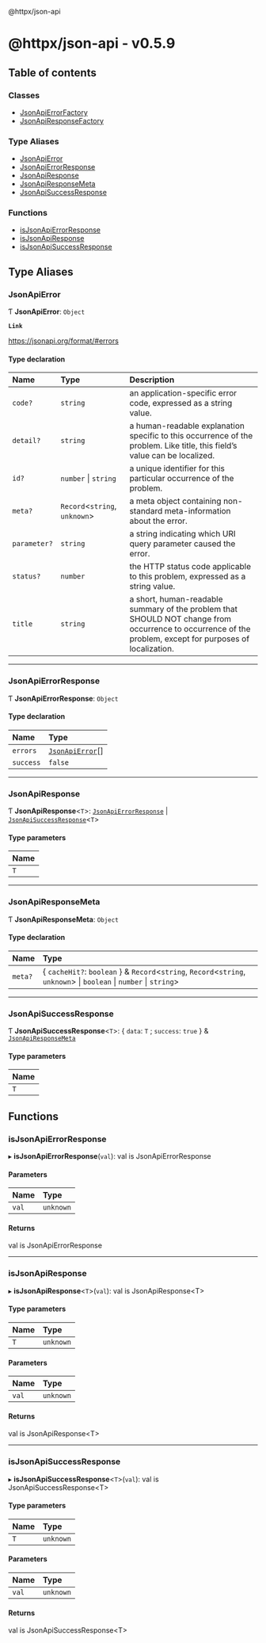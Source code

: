 @httpx/json-api

# @httpx/json-api - v0.5.9

## Table of contents

### Classes

- [JsonApiErrorFactory](classes/JsonApiErrorFactory.md)
- [JsonApiResponseFactory](classes/JsonApiResponseFactory.md)

### Type Aliases

- [JsonApiError](README.md#jsonapierror)
- [JsonApiErrorResponse](README.md#jsonapierrorresponse)
- [JsonApiResponse](README.md#jsonapiresponse)
- [JsonApiResponseMeta](README.md#jsonapiresponsemeta)
- [JsonApiSuccessResponse](README.md#jsonapisuccessresponse)

### Functions

- [isJsonApiErrorResponse](README.md#isjsonapierrorresponse)
- [isJsonApiResponse](README.md#isjsonapiresponse)
- [isJsonApiSuccessResponse](README.md#isjsonapisuccessresponse)

## Type Aliases

### JsonApiError

Ƭ **JsonApiError**: `Object`

**`Link`**

https://jsonapi.org/format/#errors

#### Type declaration

| Name | Type | Description |
| :------ | :------ | :------ |
| `code?` | `string` | an application-specific error code, expressed as a string value. |
| `detail?` | `string` | a human-readable explanation specific to this occurrence of the problem. Like title, this field’s value can be localized. |
| `id?` | `number` \| `string` | a unique identifier for this particular occurrence of the problem. |
| `meta?` | `Record`\<`string`, `unknown`\> | a meta object containing non-standard meta-information about the error. |
| `parameter?` | `string` | a string indicating which URI query parameter caused the error. |
| `status?` | `number` | the HTTP status code applicable to this problem, expressed as a string value. |
| `title` | `string` | a short, human-readable summary of the problem that SHOULD NOT change from occurrence to occurrence of the problem, except for purposes of localization. |

___

### JsonApiErrorResponse

Ƭ **JsonApiErrorResponse**: `Object`

#### Type declaration

| Name | Type |
| :------ | :------ |
| `errors` | [`JsonApiError`](README.md#jsonapierror)[] |
| `success` | ``false`` |

___

### JsonApiResponse

Ƭ **JsonApiResponse**\<`T`\>: [`JsonApiErrorResponse`](README.md#jsonapierrorresponse) \| [`JsonApiSuccessResponse`](README.md#jsonapisuccessresponse)\<`T`\>

#### Type parameters

| Name |
| :------ |
| `T` |

___

### JsonApiResponseMeta

Ƭ **JsonApiResponseMeta**: `Object`

#### Type declaration

| Name | Type |
| :------ | :------ |
| `meta?` | \{ `cacheHit?`: `boolean`  } & `Record`\<`string`, `Record`\<`string`, `unknown`\> \| `boolean` \| `number` \| `string`\> |

___

### JsonApiSuccessResponse

Ƭ **JsonApiSuccessResponse**\<`T`\>: \{ `data`: `T` ; `success`: ``true``  } & [`JsonApiResponseMeta`](README.md#jsonapiresponsemeta)

#### Type parameters

| Name |
| :------ |
| `T` |

## Functions

### isJsonApiErrorResponse

▸ **isJsonApiErrorResponse**(`val`): val is JsonApiErrorResponse

#### Parameters

| Name | Type |
| :------ | :------ |
| `val` | `unknown` |

#### Returns

val is JsonApiErrorResponse

___

### isJsonApiResponse

▸ **isJsonApiResponse**\<`T`\>(`val`): val is JsonApiResponse\<T\>

#### Type parameters

| Name | Type |
| :------ | :------ |
| `T` | `unknown` |

#### Parameters

| Name | Type |
| :------ | :------ |
| `val` | `unknown` |

#### Returns

val is JsonApiResponse\<T\>

___

### isJsonApiSuccessResponse

▸ **isJsonApiSuccessResponse**\<`T`\>(`val`): val is JsonApiSuccessResponse\<T\>

#### Type parameters

| Name | Type |
| :------ | :------ |
| `T` | `unknown` |

#### Parameters

| Name | Type |
| :------ | :------ |
| `val` | `unknown` |

#### Returns

val is JsonApiSuccessResponse\<T\>
